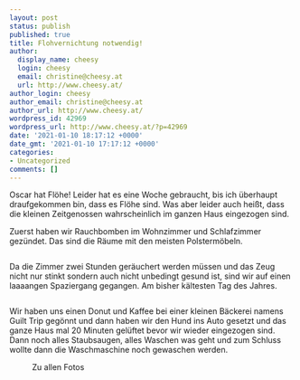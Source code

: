 ```yaml
---
layout: post
status: publish
published: true
title: Flohvernichtung notwendig!
author:
  display_name: cheesy
  login: cheesy
  email: christine@cheesy.at
  url: http://www.cheesy.at/
author_login: cheesy
author_email: christine@cheesy.at
author_url: http://www.cheesy.at/
wordpress_id: 42969
wordpress_url: http://www.cheesy.at/?p=42969
date: '2021-01-10 18:17:12 +0000'
date_gmt: '2021-01-10 17:17:12 +0000'
categories:
- Uncategorized
comments: []
---
```

<!-- wp:paragraph -->
Oscar hat Flöhe! Leider hat es eine Woche gebraucht, bis ich überhaupt draufgekommen bin, dass es Flöhe sind. Was aber leider auch heißt, dass die kleinen Zeitgenossen wahrscheinlich im ganzen Haus eingezogen sind.
<!-- /wp:paragraph -->
<!-- wp:paragraph -->
Zuerst haben wir Rauchbomben im Wohnzimmer und Schlafzimmer gezündet. Das sind die Räume mit den meisten Polstermöbeln.
<!-- /wp:paragraph -->
<!-- wp:image {"id":42956} -->
<figure class="wp-block-image"><img src="{% link _fotos/leben-in-belfast/2021-2/flohvernichtung/Flohvernichtung-001.jpg %}" alt="" class="wp-image-42956"></figure>
<!-- /wp:image -->
<!-- wp:paragraph -->
Da die Zimmer zwei Stunden geräuchert werden müssen und das Zeug nicht nur stinkt sondern auch nicht unbedingt gesund ist, sind wir auf einen laaaangen Spaziergang gegangen. Am bisher kältesten Tag des Jahres.
<!-- /wp:paragraph -->
<!-- wp:image {"id":42960} -->
<figure class="wp-block-image"><img src="{% link _passets/2021-01-10-flohvernichtung-notwendig/Flohvernichtung-005.jpg %}" alt="" class="wp-image-42960"></figure>
<!-- /wp:image -->
<!-- wp:paragraph -->
Wir haben uns einen Donut und Kaffee bei einer kleinen Bäckerei namens Guilt Trip gegönnt und dann haben wir den Hund ins Auto gesetzt und das ganze Haus mal 20 Minuten gelüftet bevor wir wieder eingezogen sind.
<!-- /wp:paragraph -->
<!-- wp:paragraph -->
Dann noch alles Staubsaugen, alles Waschen was geht und zum Schluss wollte dann die Waschmaschine noch gewaschen werden.
<!-- /wp:paragraph -->
<!-- wp:image {"id":42964,"linkDestination":"custom"} -->
<figure class="wp-block-image"><a href="{% link _fotos/leben-in-belfast/2021-2/flohvernichtung/index.md %}"><img src="{% link _fotos/leben-in-belfast/2021-2/flohvernichtung/Flohvernichtung-009.jpg %}" alt="" class="wp-image-42964"></a><br>
<figcaption>Zu allen Fotos</figcaption>
</figure>
<!-- /wp:image -->
